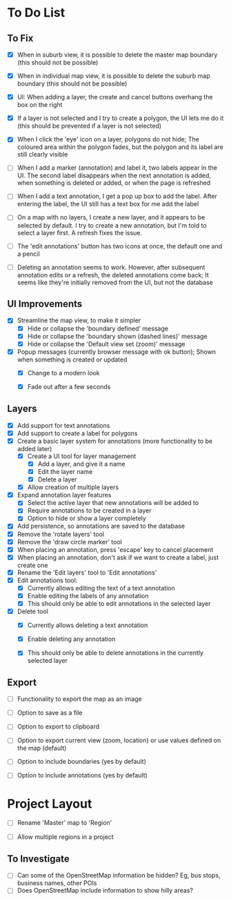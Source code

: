 # To Do List

## To Fix

- [x] When in suburb view, it is possible to delete the master map boundary (this should not be possible)
- [x] When in individual map view, it is possible to delete the suburb map boundary (this should not be possible)
- [x] UI: When adding a layer, the create and cancel buttons overhang the box on the right
- [x] If a layer is not selected and I try to create a polygon, the UI lets me do it (this should be prevented if a layer is not selected)
- [x] When I click the 'eye' icon on a layer, polygons do not hide; The coloured area within the polygon fades, but the polygon and its label are still clearly visible
- [ ] When I add a marker (annotation) and label it, two labels appear in the UI. The second label disappears when the next annotation is added, when something is deleted or added, or when the page is refreshed
- [ ] When I add a text annotation, I get a pop up box to add the label. After entering the label, the UI still has a text box for me add the label
- [ ] On a map with no layers, I create a new layer, and it appears to be selected by default. I try to create a new annotation, but I'm told to select a layer first. A refresh fixes the issue.
- [ ] The 'edit annotations' button has two icons at once, the default one and a pencil
- [ ] Deleting an annotation seems to work. However, after subsequent annotation edits or a refresh, the deleted annotations come back; It seems like they're initially removed from the UI, but not the database


## UI Improvements

- [x] Streamline the map view, to make it simpler
  - [x] Hide or collapse the 'boundary defined' message
  - [x] Hide or collapse the 'boundary shown (dashed lines)' message
  - [x] Hide or collapse the 'Default view set (zoom)' message
- [x] Popup messages (currently browser message with ok button); Shown when something is created or updated
  - [x] Change to a modern look
  - [x] Fade out after a few seconds


## Layers

- [x] Add support for text annotations
- [x] Add support to create a label for polygons
- [x] Create a basic layer system for annotations (more functionality to be added later)
  - [x] Create a UI tool for layer management
    - [x] Add a layer, and give it a name
    - [x] Edit the layer name
    - [x] Delete a layer
  - [x] Allow creation of multiple layers
- [x] Expand annotation layer features
  - [x] Select the active layer that new annotations will be added to
  - [x] Require annotations to be created in a layer
  - [x] Option to hide or show a layer completely
- [x] Add persistence, so annotations are saved to the database
- [x] Remove the 'rotate layers' tool
- [x] Remove the 'draw circle marker' tool
- [x] When placing an annotation, press 'escape' key to cancel placement
- [x] When placing an annotation, don't ask if we want to create a label, just create one
- [x] Rename the 'Edit layers' tool to 'Edit annotations'
- [x] Edit annotations tool:
  - [x] Currently allows editing the text of a text annotation
  - [x] Enable editing the labels of any annotation
  - [x] This should only be able to edit annotations in the selected layer
- [x] Delete tool
  - [x] Currently allows deleting a text annotation
  - [x] Enable deleting any annotation
  - [x] This should only be able to delete annotations in the currently selected layer


## Export

- [ ] Functionality to export the map as an image
- [ ] Option to save as a file
- [ ] Option to export to clipboard
- [ ] Option to export current view (zoom, location) or use values defined on the map (default)
- [ ] Option to include boundaries (yes by default)
- [ ] Option to include annotations (yes by default)


# Project Layout
- [ ] Rename 'Master' map to 'Region'
- [ ] Allow multiple regions in a project


## To Investigate

- [ ] Can some of the OpenStreetMap information be hidden? Eg, bus stops, business names, other POIs
- [ ] Does OpenStreetMap include information to show hilly areas?
